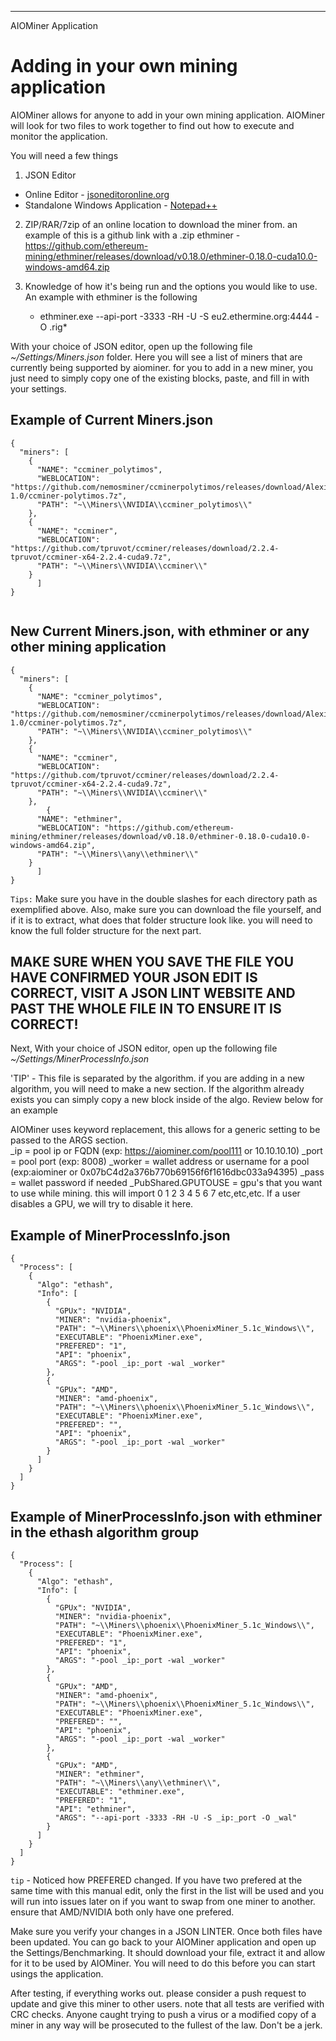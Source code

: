 ---
AIOMiner Application 

# Adding in your own mining application

AIOMiner allows for anyone to add in your own mining application.  AIOMiner will look for two files to work together to find out how to execute and monitor the application.

You will need a few things
1) JSON Editor
  * Online Editor - [jsoneditoronline.org](https://jsoneditoronline.org/)
  * Standalone Windows Application - [Notepad++](https://notepad-plus-plus.org/downloads/)
  
2) ZIP/RAR/7zip of an online location to download the miner from.  an example of this is a github link with a .zip
    ethminer - https://github.com/ethereum-mining/ethminer/releases/download/v0.18.0/ethminer-0.18.0-cuda10.0-windows-amd64.zip

3) Knowledge of how it's being run and the options you would like to use.  An example with ethminer is the following
   * ethminer.exe --api-port -3333 -RH -U -S eu2.ethermine.org:4444 -O <YOUR-ACCOUNT>.rig*
  


With your choice of JSON editor, open up the following file *~/Settings/Miners.json* folder. 
Here you will see a list of miners that are currently being supported by aiominer.  for you to add
in a new miner, you just need to simply copy one of the existing blocks, paste, and fill in with your settings.

## Example of Current Miners.json 
```
{
  "miners": [
    {
      "NAME": "ccminer_polytimos",
      "WEBLOCATION": "https://github.com/nemosminer/ccminerpolytimos/releases/download/Alexis78-1.0/ccminer-polytimos.7z",
      "PATH": "~\\Miners\\NVIDIA\\ccminer_polytimos\\"
    },
    {
      "NAME": "ccminer",
      "WEBLOCATION": "https://github.com/tpruvot/ccminer/releases/download/2.2.4-tpruvot/ccminer-x64-2.2.4-cuda9.7z",
      "PATH": "~\\Miners\\NVIDIA\\ccminer\\"
    }
      ]
}


 ```
 
 
## New Current Miners.json, with ethminer or any other mining application
```
{
  "miners": [
    {
      "NAME": "ccminer_polytimos",
      "WEBLOCATION": "https://github.com/nemosminer/ccminerpolytimos/releases/download/Alexis78-1.0/ccminer-polytimos.7z",
      "PATH": "~\\Miners\\NVIDIA\\ccminer_polytimos\\"
    },
    {
      "NAME": "ccminer",
      "WEBLOCATION": "https://github.com/tpruvot/ccminer/releases/download/2.2.4-tpruvot/ccminer-x64-2.2.4-cuda9.7z",
      "PATH": "~\\Miners\\NVIDIA\\ccminer\\"
    },
        {
      "NAME": "ethminer",
      "WEBLOCATION": "https://github.com/ethereum-mining/ethminer/releases/download/v0.18.0/ethminer-0.18.0-cuda10.0-windows-amd64.zip",
      "PATH": "~\\Miners\\any\\ethminer\\"
    }
      ]
}
 ```

`Tips:` Make sure you have in the double slashes for each directory path as exemplified above.  Also, make sure you can download the file yourself, and if it is to extract, what does that folder structure look like.  you will need to know the full folder structure for the next part. 

## MAKE SURE WHEN YOU SAVE THE FILE YOU HAVE CONFIRMED YOUR JSON EDIT IS CORRECT, VISIT A JSON LINT WEBSITE AND PAST THE WHOLE FILE IN TO ENSURE IT IS CORRECT!


Next, With your choice of JSON editor, open up the following file *~/Settings/MinerProcessInfo.json*

'TIP' - This file is separated by the algorithm.  if you are adding in a new algorithm, you will need to make a new section.  If the algorithm already exists you can simply copy a new block inside of the algo.  Review below for an example

AIOMiner uses keyword replacement, this allows for a generic setting to be passed to the ARGS section.  
 _ip = pool ip or FQDN (exp: https://aiominer.com/pool111 or 10.10.10.10)
 _port = pool port (exp: 8008)
 _worker = wallet address or username for a pool (exp:aiominer or 0x07bC4d2a376b770b69156f6f1616dbc033a94395)
 _pass = wallet password if needed
 _PubShared.GPUTOUSE = gpu's that you want to use while mining.  this will import 0 1 2 3 4 5 6 7 etc,etc,etc.  If a user disables a GPU, we will try to disable it here.
 

## Example of MinerProcessInfo.json
```
{
  "Process": [
    {
      "Algo": "ethash",
      "Info": [
        {
          "GPUx": "NVIDIA",
          "MINER": "nvidia-phoenix",
          "PATH": "~\\Miners\\phoenix\\PhoenixMiner_5.1c_Windows\\",
          "EXECUTABLE": "PhoenixMiner.exe",
          "PREFERED": "1",
          "API": "phoenix",
          "ARGS": "-pool _ip:_port -wal _worker"
        },
        {
          "GPUx": "AMD",
          "MINER": "amd-phoenix",
          "PATH": "~\\Miners\\phoenix\\PhoenixMiner_5.1c_Windows\\",
          "EXECUTABLE": "PhoenixMiner.exe",
          "PREFERED": "",
          "API": "phoenix",
          "ARGS": "-pool _ip:_port -wal _worker"
        }
      ]
    }
  ]
}

```

## Example of MinerProcessInfo.json with ethminer in the ethash algorithm group

```
{
  "Process": [
    {
      "Algo": "ethash",
      "Info": [
        {
          "GPUx": "NVIDIA",
          "MINER": "nvidia-phoenix",
          "PATH": "~\\Miners\\phoenix\\PhoenixMiner_5.1c_Windows\\",
          "EXECUTABLE": "PhoenixMiner.exe",
          "PREFERED": "1",
          "API": "phoenix",
          "ARGS": "-pool _ip:_port -wal _worker"
        },
        {
          "GPUx": "AMD",
          "MINER": "amd-phoenix",
          "PATH": "~\\Miners\\phoenix\\PhoenixMiner_5.1c_Windows\\",
          "EXECUTABLE": "PhoenixMiner.exe",
          "PREFERED": "",
          "API": "phoenix",
          "ARGS": "-pool _ip:_port -wal _worker"
        },
        {
          "GPUx": "AMD",
          "MINER": "ethminer",
          "PATH": "~\\Miners\\any\\ethminer\\",
          "EXECUTABLE": "ethminer.exe",
          "PREFERED": "1",
          "API": "ethminer",
          "ARGS": "--api-port -3333 -RH -U -S _ip:_port -O _wal"
        }
      ]
    }
  ]
}

  ```
  `tip` - Noticed how PREFERED changed.  If you have two prefered at the same time with this manual edit, only the first in the list will be used and you will run into issues later on if you want to swap from one miner to another.  ensure that AMD/NVIDIA both only have one prefered.
  
 
Make sure you verify your changes in a JSON LINTER.  Once both files have been updated.  You can go back to your AIOMiner application and open up the Settings/Benchmarking.  It should download your file, extract it and allow for it to be used by AIOMiner.  You will need to do this before you can start usings the application. 


  After testing, if everything works out. please consider a push request to update and give this miner to other users.  note that all tests are verified with CRC checks.  Anyone caught trying to push a virus or a modified copy of a miner in any way will be prosecuted to the fullest of the law.  Don't be a jerk.


